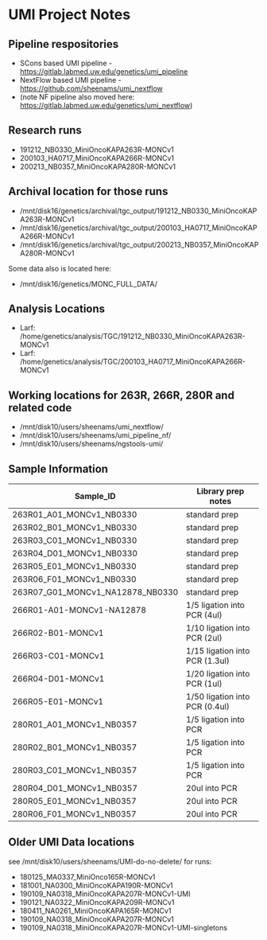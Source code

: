 # UMI Project Notes

## Pipeline respositories

* SCons based UMI pipeline - https://gitlab.labmed.uw.edu/genetics/umi_pipeline
* NextFlow based UMI pipeline - https://github.com/sheenams/umi_nextflow
* (note NF pipeline also moved here: https://gitlab.labmed.uw.edu/genetics/umi_nextflow)

## Research runs

* 191212_NB0330_MiniOncoKAPA263R-MONCv1
* 200103_HA0717_MiniOncoKAPA266R-MONCv1
* 200213_NB0357_MiniOncoKAPA280R-MONCv1

## Archival location for those runs

* /mnt/disk16/genetics/archival/tgc_output/191212_NB0330_MiniOncoKAPA263R-MONCv1
* /mnt/disk16/genetics/archival/tgc_output/200103_HA0717_MiniOncoKAPA266R-MONCv1
* /mnt/disk16/genetics/archival/tgc_output/200213_NB0357_MiniOncoKAPA280R-MONCv1

Some data also is located here:
* /mnt/disk16/genetics/MONC_FULL_DATA/

## Analysis Locations

* Larf: /home/genetics/analysis/TGC/191212_NB0330_MiniOncoKAPA263R-MONCv1
* Larf: /home/genetics/analysis/TGC/200103_HA0717_MiniOncoKAPA266R-MONCv1

## Working locations for 263R, 266R, 280R and related code
* /mnt/disk10/users/sheenams/umi_nextflow/
* /mnt/disk10/users/sheenams/umi_pipeline_nf/
* /mnt/disk10/users/sheenams/ngstools-umi/

## Sample Information

| Sample_ID                           | Library prep notes             |
|-------------------------------------|--------------------------------|
| 263R01_A01_MONCv1_NB0330            | standard prep                  |
| 263R02_B01_MONCv1_NB0330            | standard prep                  |
| 263R03_C01_MONCv1_NB0330            | standard prep                  |
| 263R04_D01_MONCv1_NB0330            | standard prep                  |
| 263R05_E01_MONCv1_NB0330            | standard prep                  |
| 263R06_F01_MONCv1_NB0330            | standard prep                  |
| 263R07_G01_MONCv1_NA12878_NB0330    | standard prep                  |
| 266R01-A01-MONCv1-NA12878           | 1/5 ligation into PCR (4ul)    |
| 266R02-B01-MONCv1                   | 1/10 ligation into PCR (2ul)   |
| 266R03-C01-MONCv1                   | 1/15 ligation into PCR (1.3ul) |
| 266R04-D01-MONCv1                   | 1/20 ligation into PCR (1ul)   |
| 266R05-E01-MONCv1                   | 1/50 ligation into PCR (0.4ul) |
| 280R01_A01_MONCv1_NB0357            | 1/5 ligation into PCR          |
| 280R02_B01_MONCv1_NB0357            | 1/5 ligation into PCR          |
| 280R03_C01_MONCv1_NB0357            | 1/5 ligation into PCR          |
| 280R04_D01_MONCv1_NB0357            | 20ul into PCR                  |
| 280R05_E01_MONCv1_NB0357            | 20ul into PCR                  |
| 280R06_F01_MONCv1_NB0357            | 20ul into PCR                  |

## Older UMI Data locations

see /mnt/disk10/users/sheenams/UMI-do-no-delete/ for runs:
* 180125_MA0337_MiniOnco165R-MONCv1
* 181001_NA0300_MiniOncoKAPA190R-MONCv1
* 190109_NA0318_MiniOncoKAPA207R-MONCv1-UMI
* 190121_NA0322_MiniOncoKAPA209R-MONCv1
* 180411_NA0261_MiniOncoKAPA165R-MONCv1
* 190109_NA0318_MiniOncoKAPA207R-MONCv1
* 190109_NA0318_MiniOncoKAPA207R-MONCv1-UMI-singletons


